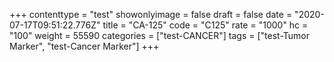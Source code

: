 +++
contenttype = "test"
showonlyimage = false
draft = false
date = "2020-07-17T09:51:22.776Z"
title = "CA-125"
code = "C125"
rate = "1000"
hc = "100"
weight = 55590
categories = ["test-CANCER"]
tags = ["test-Tumor Marker", "test-Cancer Marker"]
+++

